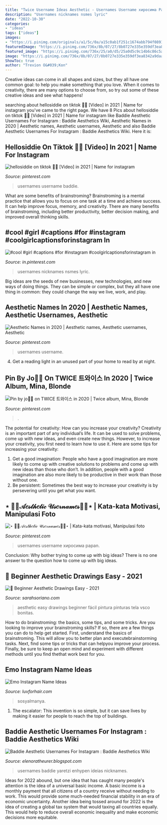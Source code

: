 ```yaml
---
title: "Twice Username Ideas Aesthetic - Usernames Username хиросима Papan"
description: "Usernames nicknames nsmes lyric"
date: "2022-10-30"
categories:
- "ideas"
tags: ["ideas"]
images:
- "https://i.pinimg.com/originals/a1/5c/0a/a15c0ab1f251c1674abb794f08914e64.png"
featuredImage: "https://i.pinimg.com/736x/8b/07/27/8b0727e335e359df3ea8342a9daabcad.jpg"
featured_image: "https://i.pinimg.com/736x/25/a0/d5/25a0d5c9c14b6c86c5a84dc848a7e406.jpg"
image: "https://i.pinimg.com/736x/8b/07/27/8b0727e335e359df3ea8342a9daabcad.jpg"
ShowToc: true
author: "Trevion O&#039;Kon"
---
```



Creative ideas can come in all shapes and sizes, but they all have one common goal: to help you make something that you love. When it comes to creativity, there are many options to choose from, so try out some of these creative ideas and see what happens!

	

		
searching about hellosiddie on tiktok 🏴‍☠️ [Video] in 2021 | Name for instagram you've came to the right page. We have 8 Pics about hellosiddie on tiktok 🏴‍☠️ [Video] in 2021 | Name for instagram like Baddie Aesthetic Usernames For Instagram : Baddie Aesthetics Wiki, Aesthetic Names in 2020 | Aesthetic names, Aesthetic usernames, Aesthetic and also Baddie Aesthetic Usernames For Instagram : Baddie Aesthetics Wiki. Here it is:
		
    
## Hellosiddie On Tiktok 🏴‍☠️ [Video] In 2021 | Name For Instagram

<img loading=lazy src="https://i.pinimg.com/736x/8b/07/27/8b0727e335e359df3ea8342a9daabcad.jpg" onerror="this.onerror=null;this.src='https://tse4.mm.bing.net/th?id=OIP.-vZwhHfSFTL99GuoaMhE0QHaNK&amp;pid=15.1';" alt="hellosiddie on tiktok 🏴‍☠️ [Video] in 2021 | Name for instagram">

_Source: pinterest.com_

>usernames username baddie. 

	

What are some benefits of brainstroming?
Brainstroming is a mental practice that allows you to focus on one task at a time and achieve success. It can help improve focus, memory, and creativity. There are many benefits of brainstroming, including better productivity, better decision making, and improved overall thinking skills.

    
## #cool #girl #captions #for #instagram #coolgirlcaptionsforinstagram In

<img loading=lazy src="https://i.pinimg.com/736x/84/b2/1b/84b21b1d3da8fe7275989f4398698ee5.jpg" onerror="this.onerror=null;this.src='https://tse3.mm.bing.net/th?id=OIP.utnNT84GHMQpLxkAWQU0MgHaHT&amp;pid=15.1';" alt="#cool #girl #captions #for #instagram #coolgirlcaptionsforinstagram in">

_Source: in.pinterest.com_

>usernames nicknames nsmes lyric. 

	

Big ideas are the seeds of new businesses, new technologies, and new ways of doing things. They can be simple or complex, but they all have one thing in common: they could change the way we live, work, and play.

    
## Aesthetic Names In 2020 | Aesthetic Names, Aesthetic Usernames, Aesthetic

<img loading=lazy src="https://i.pinimg.com/736x/2c/39/4c/2c394c362c1886eba6c047364260defb.jpg" onerror="this.onerror=null;this.src='https://tse3.mm.bing.net/th?id=OIP.WNWcL5-hyxWVgbzHkCfnhwHaLH&amp;pid=15.1';" alt="Aesthetic Names in 2020 | Aesthetic names, Aesthetic usernames, Aesthetic">

_Source: pinterest.com_

>usernames username. 

	

4. Get a reading light in an unused part of your home to read by at night.

    
## Pin By Jo🐼💤 On TWICE 트와이스 In 2020 | Twice Album, Mina, Blonde

<img loading=lazy src="https://i.pinimg.com/736x/21/51/07/2151070b48c7df8161ec92e6b76c0e3a.jpg" onerror="this.onerror=null;this.src='https://tse1.mm.bing.net/th?id=OIP.RBAYm4oE2cEB1uyNinmjcwHaGH&amp;pid=15.1';" alt="Pin by jo🐼💤 on TWICE 트와이스 in 2020 | Twice album, Mina, Blonde">

_Source: pinterest.com_

>. 

	

The potential for creativity: How can you increase your creativity?
Creativity is an important part of any individual’s life. It can be used to solve problems, come up with new ideas, and even create new things. However, to increase your creativity, you first need to learn how to use it. Here are some tips for increasing your creativity: 
1. Get a good imagination: People who have a good imagination are more likely to come up with creative solutions to problems and come up with new ideas than those who don’t. In addition, people with a good imagination are also more likely to be productive in their work than those without one. 
2. Be persistent: Sometimes the best way to increase your creativity is by persevering until you get what you want.

    
## ⋆ 🍼🍦𝒜𝑒𝓈𝓉𝒽𝑒𝓉𝒾𝒸 𝒰𝓈𝑒𝓇𝓃𝒶𝓂𝑒𝓈🍼🍦⋆ | Kata-kata Motivasi, Manipulasi Foto

<img loading=lazy src="https://i.pinimg.com/736x/e7/27/65/e727653e9eb9ff437fb7301c7e6da3b8.jpg" onerror="this.onerror=null;this.src='https://tse4.mm.bing.net/th?id=OIP.yCHKfjE7eloOJEQldlxzqAHaMr&amp;pid=15.1';" alt="⋆ 🍼🍦𝒜𝑒𝓈𝓉𝒽𝑒𝓉𝒾𝒸 𝒰𝓈𝑒𝓇𝓃𝒶𝓂𝑒𝓈🍼🍦⋆ | Kata-kata motivasi, Manipulasi foto">

_Source: pinterest.com_

>usernames username хиросима papan. 

	

Conclusion: Why bother trying to come up with big ideas?
There is no one answer to the question how to come up with big ideas.

    
## 🖤 Beginner Aesthetic Drawings Easy - 2021

<img loading=lazy src="https://i.pinimg.com/736x/25/a0/d5/25a0d5c9c14b6c86c5a84dc848a7e406.jpg" onerror="this.onerror=null;this.src='https://tse3.mm.bing.net/th?id=OIP._s4v-kd7oD0ZhDn4COXdzgHaJ3&amp;pid=15.1';" alt="🖤 Beginner Aesthetic Drawings Easy - 2021">

_Source: sarahsoriano.com_

>aesthetic easy drawings beginner fácil pintura pinturas tela vsco bonitas. 

	

How to do brainstroming: the basics, some tips, and some tricks.
Are you looking to improve your brainstroming skills? If so, there are a few things you can do to help get started. First, understand the basics of brainstroming. This will allow you to better plan and executebrainstorming tasks. Next, find some tips or tricks that can helpyou improve your process. Finally, be sure to keep an open mind and experiment with different methods until you find thethat work best for you.

    
## Emo Instagram Name Ideas

<img loading=lazy src="https://i.pinimg.com/originals/cf/93/83/cf9383e3f6edda72472186275cf56dd0.png" onerror="this.onerror=null;this.src='https://tse4.mm.bing.net/th?id=OIP.-xf9NysuXoviPDgXMUVd7QHaNK&amp;pid=15.1';" alt="Emo Instagram Name Ideas">

_Source: luvforhair.com_

>sosyalmanya. 

	

1. The escalator: This invention is so simple, but it can save lives by making it easier for people to reach the top of buildings.

    
## Baddie Aesthetic Usernames For Instagram : Baddie Aesthetics Wiki

<img loading=lazy src="https://i.pinimg.com/originals/a1/5c/0a/a15c0ab1f251c1674abb794f08914e64.png" onerror="this.onerror=null;this.src='https://tse2.mm.bing.net/th?id=OIP.BjBje25NI_RW0LRxJVqPEAHaO0&amp;pid=15.1';" alt="Baddie Aesthetic Usernames For Instagram : Baddie Aesthetics Wiki">

_Source: elenoratheurer.blogspot.com_

>usernames baddie yaretzi enhypen ideias nicknames. 

	

Ideas for 2022 abound, but one idea that has caught many people's attention is the idea of a universal basic income. A basic income is a monthly payment that all citizens of a country receive without needing to work. This would provide some much-needed financial stability in an era of economic uncertainty. Another idea being tossed around for 2022 is the idea of creating a global tax system that would taxing all countries equally. This would help to reduce overall economic inequality and make economic decisions more equitable.

